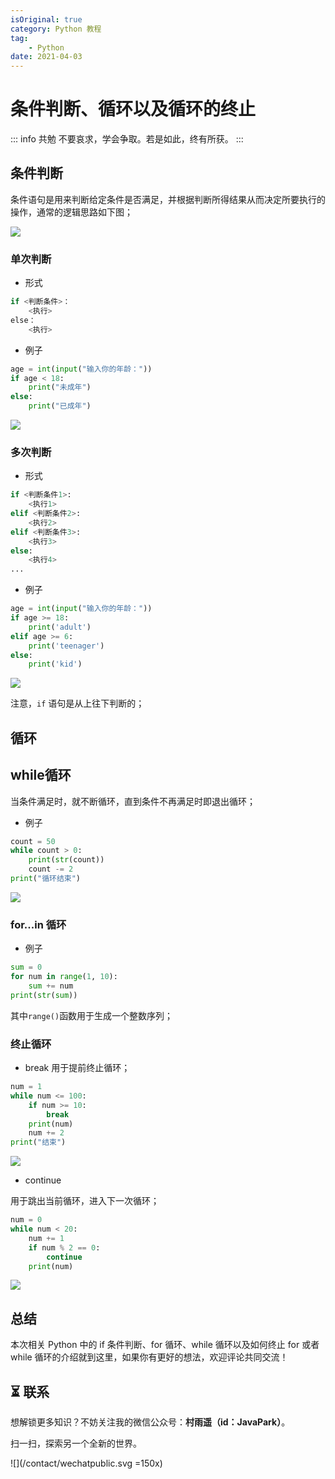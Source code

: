 ```yaml
---
isOriginal: true
category: Python 教程
tag:
    - Python
date: 2021-04-03
---
```

# 条件判断、循环以及循环的终止

::: info 共勉
不要哀求，学会争取。若是如此，终有所获。
:::

## 条件判断

条件语句是用来判断给定条件是否满足，并根据判断所得结果从而决定所要执行的操作，通常的逻辑思路如下图；

![](assets/70-20230927211958111-5820798.webp)

### 单次判断
- 形式

```python
if <判断条件>：
	<执行>
else：
	<执行>
```

- 例子

```python
age = int(input("输入你的年龄："))
if age < 18:
	print("未成年")
else:
	print("已成年")
```
![](assets/70.webp)
### 多次判断

- 形式

```python
if <判断条件1>:
    <执行1>
elif <判断条件2>:
    <执行2>
elif <判断条件3>:
    <执行3>
else:
    <执行4>
...
```

- 例子

```python
age = int(input("输入你的年龄："))
if age >= 18:
    print('adult')
elif age >= 6:
    print('teenager')
else:
    print('kid')
```
![](assets/70-20230927211958121.webp)

注意，`if` 语句是从上往下判断的；

## 循环
## while循环
当条件满足时，就不断循环，直到条件不再满足时即退出循环；

- 例子

```python
count = 50
while count > 0:
	print(str(count))
	count -= 2
print("循环结束")
```
![](assets/70-20230927211958117.webp)
### for...in 循环
- 例子

```python
sum = 0
for num in range(1, 10):
	sum += num
print(str(sum))
```
其中```range()```函数用于生成一个整数序列；

### 终止循环

- break
用于提前终止循环；

```python
num = 1
while num <= 100:
	if num >= 10:
		break
	print(num)
	num += 2
print("结束")
```
![](assets/70-20230927211958111.webp)

- continue

用于跳出当前循环，进入下一次循环；

```python
num = 0
while num < 20:
    num += 1
    if num % 2 == 0: 
        continue 
    print(num)
```
![](assets/70-20230927211958101.webp)

## 总结

本次相关 Python 中的 if 条件判断、for 循环、while 循环以及如何终止 for 或者 while 循环的介绍就到这里，如果你有更好的想法，欢迎评论共同交流！

## ⏳ 联系

想解锁更多知识？不妨关注我的微信公众号：**村雨遥（id：JavaPark）**。

扫一扫，探索另一个全新的世界。

![](/contact/wechatpublic.svg =150x)

<Share colorful />